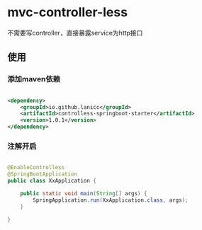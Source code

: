 # mvc-controller-less
不需要写controller，直接暴露service为http接口

## 使用

### 添加maven依赖

````xml

<dependency>
    <groupId>io.github.lanicc</groupId>
    <artifactId>controlless-springboot-starter</artifactId>
    <version>1.0.1</version>
</dependency>

````


### 注解开启

````java

@EnableControlless
@SpringBootApplication
public class XxApplication {

    public static void main(String[] args) {
        SpringApplication.run(XxApplication.class, args);
    }

}

````
